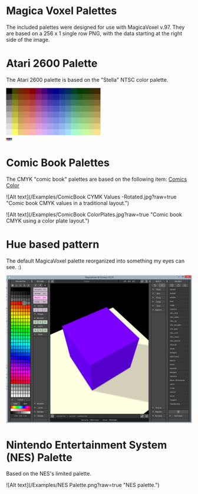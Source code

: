 # Magica Voxel Palettes

The included palettes were designed for use with MagicaVoxel v.97. They are based on a 256 x 1 single row PNG, with the data starting at the right side of the image.


# Atari 2600 Palette
The Atari 2600 palette is based on the "Stella" NTSC color palette.

![Alt text](/Examples/Atari2600Palette2.png?raw=true "Atari 2600 Palette")


# Comic Book Palettes

The CMYK "comic book" palettes are based on the following item:
[Comics Color](http://facweb.cs.depaul.edu/sgrais/comics_color.htm)

![Alt text](/Examples/ComicBook CYMK Values -Rotated.jpg?raw=true "Comic book CMYK values in a traditional layout.")

![Alt text](/Examples/ComicBook ColorPlates.jpg?raw=true "Comic book CMYK using a color plate layout.")


# Hue based pattern

The default MagicaVoxel palette reorganized into something my eyes can see.  :)

![Alt text](/Examples/HuePaletteExample.ByValaadus.png?raw=true "Default palette reorganized.")


# Nintendo Entertainment System (NES) Palette

Based on the NES's limited palette.

![Alt text](/Examples/NES Palette.png?raw=true "NES palette.")




